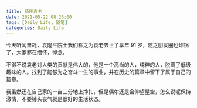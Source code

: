 ```yaml
---
title: 缅怀袁老
date: 2021-05-22 08:26:00
tags: [Daily Life, 随笔]
categories: Daily Life
---
```


  今天听闻噩耗，袁隆平院士我们称之为袁老去世了享年 91 岁，随之朋友圈也炸锅了，大家都在缅怀，悼念。

  不得不说袁老对人类的贡献是伟大的，他是一个高尚的人，纯粹的人，脱离了低级趣味的人。找到了能够为之奋斗一生的事业，并在历史的篇章中留下了属于自己的篇章。

  我虽然还在自己家的一亩三分地上挣扎，但是偶尔还是会仰望星空，怎么说呢保持激情，不要锤头丧气就是很好的生活状态。
